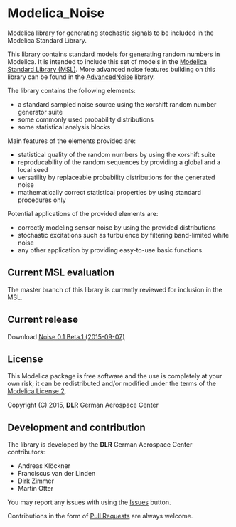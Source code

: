 Modelica_Noise
=====

Modelica library for generating stochastic signals to be included in the Modelica Standard Library. 

This library contains standard models for generating random numbers in Modelica. It is intended to include this set of models in the [Modelica Standard Library (MSL)](https://github.com/modelica/Modelica). More advanced noise features building on this library can be found in the [AdvancedNoise](https://github.com/DLR-SR/AdvancedNoise) library.

The library contains the following elements:
- a standard sampled noise source using the xorshift random number generator suite
- some commonly used probability distributions
- some statistical analysis blocks

Main features of the elements provided are:
- statistical quality of the random numbers by using the xorshift suite
- reproducability of the random sequences by providing a global and a local seed
- versatility by replaceable probability distributions for the generated noise
- mathematically correct statistical properties by using standard procedures only

Potential applications of the provided elements are:
- correctly modeling sensor noise by using the provided distributions
- stochastic excitations such as turbulence by filtering band-limited white noise
- any other application by providing easy-to-use basic functions.

## Current MSL evaluation

The master branch of this library is currently reviewed for inclusion in the MSL.

## Current release

Download  [Noise 0.1 Beta.1 (2015-09-07)](../../archive/v1.0-beta.1.zip)

## License

This Modelica package is free software and the use is completely at your own risk;
it can be redistributed and/or modified under the terms of the [Modelica License 2](https://modelica.org/licenses/ModelicaLicense2).


Copyright (C) 2015, **DLR** German Aerospace Center

## Development and contribution


The library is developed by the **DLR** German Aerospace Center contributors:

 - Andreas Klöckner
 - Franciscus van der Linden
 - Dirk Zimmer
 - Martin Otter

You may report any issues with using the [Issues](../../issues) button.

Contributions in the form of [Pull Requests](../../pulls) are always welcome.
